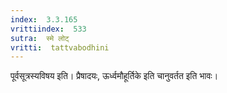 ```yaml
---
index:  3.3.165
vrittiindex:  533
sutra:  स्मे लोट्
vritti:  tattvabodhini 
---
```


पूर्वसूत्रस्यविषय इति। प्रैषादयः, ऊर्ध्वमौहूर्तिके इति चानुवर्तत इति भावः। 


